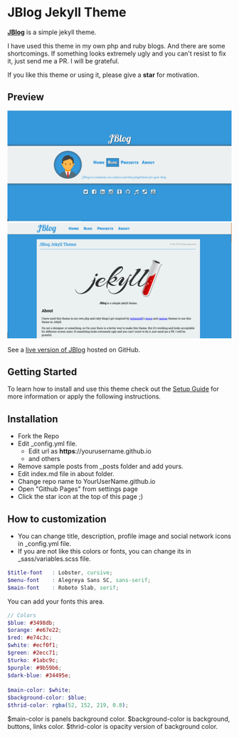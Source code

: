 # JBlog Jekyll Theme

**[JBlog](http://alperenbozkurt.net/JBlog)** is a simple jekyll theme.

I have used this theme in my own php and ruby blogs. And there are some shortcomings. If something looks extremely ugly and you can't resist to fix it, just send me a PR. I will be grateful.

If you like this theme or using it, please give a **star** for motivation.

## Preview

![Home Page](/assets/img/screenshot-home.png)    
![Post Page](/assets/img/screenshot-post.png)

See a [live version of JBlog](http://alperenbozkurt.net/JBlog) hosted on GitHub.

## Getting Started

To learn how to install and use this theme check out the [Setup Guide](http://alperenbozkurt.net/JBlog/JBlog-theme/) for more information or apply the following instructions.

## Installation

- Fork the Repo
- Edit _config.yml file.
	- Edit url as **https**://yourusername.github.io
	- and others
- Remove sample posts from _posts folder and add yours.
- Edit index.md file in about folder.
- Change repo name to YourUserName.github.io
- Open "Github Pages" from settings page
- Click the star icon at the top of this page ;)


## How to customization

- You can change title, description, profile image and social network icons in _config.yml file.
- If you are not like this colors or fonts, you can change its in _sass/variables.scss file.
```scss
$title-font   : Lobster, cursive;
$menu-font    : Alegreya Sans SC, sans-serif;
$main-font    : Roboto Slab, serif;
```
You can add your fonts this area.
```scss
// Colors
$blue: #3498db;
$orange: #e67e22;
$red: #e74c3c;
$white: #ecf0f1;
$green: #2ecc71;
$turko: #1abc9c;
$purple: #9b59b6;
$dark-blue: #34495e;

$main-color: $white;
$background-color: $blue;
$thrid-color: rgba(52, 152, 219, 0.8);
```

$main-color is panels background color.
$background-color is background, buttons, links color.
$thrid-color is opacity version of background color.
